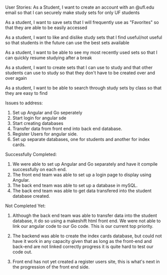 User Stories:
As a Student, I want to create an account with an @ufl.edu email so that I can securely make study sets for only UF students

As a student, I want to save sets that I will frequently use as "Favorites" so that they are able to be easily accessed

As a student, I want to like and dislike study sets that I find useful/not useful so that students in the future can use the best sets available

As a student, I want to be able to see my most recently used sets so that I can quickly resume studying after a break

As a student, I want to create sets that I can use to study and that other students can use to study so that they don't have to be created over and over again

As a student, I want to be able to search through study sets by class so that they are easy to find

Issues to address:
1. Set up Angular and Go seperately
2. Start login for angular sde
3. Start creating databases
4. Transfer data from front end into back end database. 
5. Register Users for angular side.
6. Set up separate databases, one for students and another for index cards.

Successfully Completed: 

1. We were able to set up Angular and Go separately and have it compile successfully on each end. 
2. The front end team was able to set up a login page to display using Angular. 
3. The back end team was able to set up a database in mySQL.
4. The back end team was able to get data transfered into the student database created.

Not Completed Yet: 

1. Although the back end team was able to transfer data into the student database, it do so using a makeshift html front end. We were not able to link our 
angular code to our Go code. This is our current top priority. 

2. The backend was able to create the index cards database, but could not have it work in any capacity given that as long as the front-end and back-end are not 
linked correctly progress it is quite hard to test our code out. 

3. Front end has not yet created a register users site, this is what's next in the progression of the front end side. 
